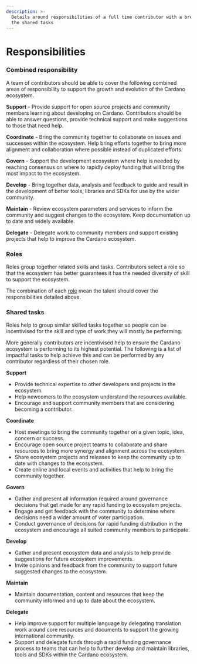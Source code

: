 ```yaml
---
description: >-
  Details around responsibilities of a full time contributor with a breakdown of
  the shared tasks
---
```


# Responsibilities

### Combined responsibility

A team of contributors should be able to cover the following combined areas of responsibility to support the growth and evolution of the Cardano ecosystem.



**Support** - Provide support for open source projects and community members learning about developing on Cardano. Contributors should be able to answer questions, provide technical support and make suggestions to those that need help.

**Coordinate** - Bring the community together to collaborate on issues and successes within the ecosystem. Help bring efforts together to bring more alignment and collaboration where possible instead of duplicated efforts.

**Govern** - Support the development ecosystem where help is needed by reaching consensus on where to rapidly deploy funding that will bring the most impact to the ecosystem.

**Develop** - Bring together data, analysis and feedback to guide and result in the development of better tools, libraries and SDKs for use by the wider community.

**Maintain** - Review ecosystem parameters and services to inform the community and suggest changes to the ecosystem. Keep documentation up to date and widely available.

**Delegate** - Delegate work to community members and support existing projects that help to improve the Cardano ecosystem.



### Roles

Roles group together related skills and tasks. Contributors select a role so that the ecosystem has better guarantees it has the needed diversity of skill to support the ecosystem.

The combination of each [role](roles/) mean the talent should cover the responsibilities detailed above.



### Shared tasks

Roles help to group similar skilled tasks together so people can be incentivised for the skill and type of work they will mostly be performing.

More generally contributors are incentivised help to ensure the Cardano ecosystem is performing to its highest potential. The following is a list of impactful tasks to help achieve this and can be performed by any contributor regardless of their chosen role.



**Support**

* Provide technical expertise to other developers and projects in the ecosystem.
* Help newcomers to the ecosystem understand the resources available.
* Encourage and support community members that are considering becoming a contributor.



**Coordinate**

* Host meetings to bring the community together on a given topic, idea, concern or success.
* Encourage open source project teams to collaborate and share resources to bring more synergy and alignment across the ecosystem.
* Share ecosystem projects and releases to keep the community up to date with changes to the ecosystem.
* Create online and local events and activities that help to bring the community together.



**Govern**

* Gather and present all information required around governance decisions that get made for any rapid funding to ecosystem projects.&#x20;
* Engage and get feedback with the community to determine where decisions need a wider amount of voter participation.
* Conduct governance of decisions for rapid funding distribution in the ecosystem and encourage all suited community members to participate.



**Develop**

* Gather and present ecosystem data and analysis to help provide suggestions for future ecosystem improvements.
* Invite opinions and feedback from the community to support future suggested changes to the ecosystem.



**Maintain**

* Maintain documentation, content and resources that keep the community informed and up to date about the ecosystem.



**Delegate**

* Help improve support for multiple language by delegating translation work around core resources and documents to support the growing international community.
* Support and delegate funds through a rapid funding governance process to teams that can help to further develop and maintain libraries, tools and SDKs within the Cardano ecosystem.
